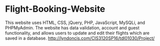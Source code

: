 # Flight-Booking-Website
This website uses HTML, CSS, jQuery, PHP, JavaScript, MySQLi, and PHPMyAdmin. The website has data validation, account and guest functionality, and allows users to update and edit their flights which are saved in a database.
http://lyndoncis.com/CIS3120SP16/tdl01030/Project/
